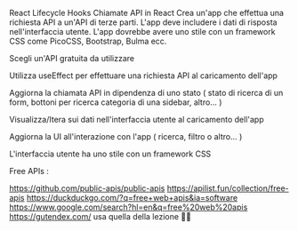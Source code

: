 React Lifecycle Hooks
Chiamate API in React
Crea un'app che effettua una richiesta API a un'API di terze parti. L'app deve includere i dati di risposta nell'interfaccia utente. L'app dovrebbe avere uno stile con un framework CSS come PicoCSS, Bootstrap, Bulma ecc.

 Scegli un'API gratuita da utilizzare

 Utilizza useEffect per effettuare una richiesta API al caricamento dell'app

 Aggiorna la chiamata API in dipendenza di uno stato ( stato di ricerca di un form, bottoni per ricerca categoria di una sidebar, altro... )

 Visualizza/Itera sui dati nell'interfaccia utente al caricamento dell'app

 Aggiorna la UI all'interazione con l'app ( ricerca, filtro o altro... )

 L'interfaccia utente ha uno stile con un framework CSS

Free APIs :

https://github.com/public-apis/public-apis
https://apilist.fun/collection/free-apis
https://duckduckgo.com/?q=free+web+apis&ia=software
https://www.google.com/search?hl=en&q=free%20web%20apis
https://gutendex.com/
usa quella della lezione 👍🏻